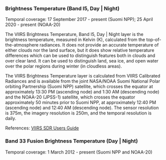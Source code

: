### Brightness Temperature (Band I5, Day | Night)
Temporal coverage: 17 September 2017 - present (Suomi NPP); 25 April 2020 - present (NOAA-20)

The VIIRS Brightness Temperature, Band I5, Day | Night layer is the brightness temperature, measured in Kelvin (K), calculated from the top-of-the-atmosphere radiances. It does not provide an accurate temperature of either clouds nor the land surface, but it does show relative temperature differences which can be used to distinguish features both in clouds and over clear land. It can be used to distinguish land, sea ice, and open water over the polar regions during winter (in cloudless areas).

The VIIRS Brightness Temperature layer is calculated from VIIRS Calibrated Radiances and is available from the joint NASA/NOAA Suomi National Polar orbiting Partnership (Suomi NPP) satellite, which crosses the equator at approximately 13:30 PM (ascending node) and 1:30 AM (descending node) and the NOAA-20 (JPSS-1) satellite, which crosses the equator approximately 50 minutes prior to Suomi NPP, at approximately 12:40 PM (ascending node) and 12:40 AM (descending node). The sensor resolution is 375m, the imagery resolution is 250m, and the temporal resolution is daily.

References: [VIIRS SDR Users Guide](https://lpdaac.usgs.gov/documents/134/VNP03_User_Guide_V1.2.pdf)

### Band 33 Fusion Brightness Temperature (Day | Night)
Temporal coverage: 1 March 2012 - present (Suomi NPP and NOAA-20)